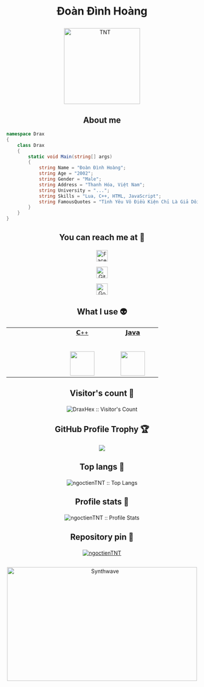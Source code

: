   # <p align="center">Đoàn Đình Hoàng</p>
  
  <p align="center">
  	<a href="https://github.com/DraxHex">
  	<img src="https://avatars.githubusercontent.com/u/122213279" width = "200" alt="TNT">
  	</a>
  </p>
  
  <h2 align="center">About me</h2>
  
  ```C#
  namespace Drax
  {
      class Drax
      {
          static void Main(string[] args)
          {
              string Name = "Đoàn Đình Hoàng";
              string Age = "2002";
              string Gender = "Male";
              string Address = "Thanh Hóa, Việt Nam";
              string University = "...";
              string Skills = "Lua, C++, HTML, JavaScript";
              string FamousQuotes = "Tình Yêu Vô Điều Kiện Chỉ Là Giả Dối!";
          }
      }
  }
  ```
  
  ## <p align="center">You can reach me at 🌹</p>
  
  <p align="center">
    <a href="https://www.facebook.com/KanteaConsole">
      <img src="https://www.vectorlogo.zone/logos/facebook/facebook-official.svg" alt="Facebook" height="30" width="30">
    </a>
   <p align="center">	
    <a href="https://github.com/DraxHex">
      <img src="https://www.vectorlogo.zone/logos/github/github-tile.svg" alt="Github" height="30" width="30">
    </a>
     <p align="center">
    <a href="mailto:hoangdoandinh0@gmail.com">
      <img src="https://www.vectorlogo.zone/logos/google/google-icon.svg" alt="Google" height="30" width="30">
    </a>
  </p>
  
  ## <p align="center">What I use :alien:</p>
  
  <table align="center">
    
<td width="20%" align="center">
        <td width="20%" align="center">
  	<a href="https://devdocs.io/cpp/">
  		<span>𝗖++</span><br><br><br>
  		<img height="64px" src="https://cdn.worldvectorlogo.com/logos/lua.svg">
  	 </a>
        </td>
        <td width="20%" align="center">
  	<a href="https://docs.oracle.com/java/">
  		<span>𝗝𝗮𝘃𝗮</span><br><br><br>
  		<img height="64px" src="https://cdn.svgporn.com/logos/java.svg">
  	 </a>
        </td>
      </tr>
    </tbody>
  </table>
  
  ## <p align="center">Visitor's count :eyes:</p>
  
  <p align="center"><img src="https://profile-counter.glitch.me/DraxHex/count.svg" alt="DraxHex :: Visitor's Count" /></p>
  
  ## <p align="center">GitHub Profile Trophy 🏆</p>
  
  <p align='center'>
  <img src="https://github-profile-trophy.vercel.app/?username=draxhex&theme=tokyonight&row=2&column=4">
  </p>
  
  ## <p align="center">Top langs :tongue:</p>
  
  <p align="center"><img src="https://github-readme-stats.vercel.app/api/top-langs/?username=DraxHex&langs_count=10&theme=tokyonight&layout=compact" alt="ngoctienTNT :: Top Langs" /></p>
  
  ## <p align="center">Profile stats :musical_keyboard:</p>
  
  <p align="center"><img src="https://github-readme-stats.vercel.app/api?username=DraxHex&show_icons=true&theme=tokyonight" alt="ngoctienTNT :: Profile Stats" /></p>
  
  ## <p align="center">Repository pin 📌</p>
  
  <p align="center">	
  <a href="https://github.com/DraxHex/Hex">
  	<img src="https://github-readme-stats.vercel.app/api/pin/?username=DraxHex&repo=Hex&theme=tokyonight" alt="ngoctienTNT" />
  </a>
  
  ##
  
  <p align="center"><img src="https://thumbs.gfycat.com/GoodnaturedFondGaur-size_restricted.gif" alt="Synthwave" height="300" width="500"></p>
